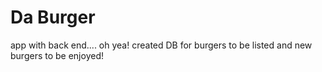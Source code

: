 # Da Burger

app with back end.... oh yea! created DB for burgers to be listed and new burgers to be enjoyed!